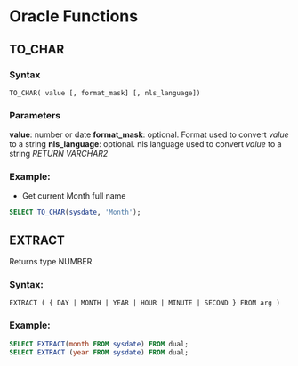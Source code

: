 # Oracle Functions

## TO_CHAR

### Syntax
`TO_CHAR( value [, format_mask] [, nls_language])`

### Parameters
**value**: number or date
**format_mask**: optional. Format used to convert *value* to a string
**nls_language**: optional. nls language used to convert *value* to a string
*RETURN VARCHAR2*

### Example:
- Get current Month full name
```sql
SELECT TO_CHAR(sysdate, 'Month');
```

## EXTRACT
Returns type NUMBER

### Syntax:
`EXTRACT ( { DAY | MONTH | YEAR | HOUR | MINUTE | SECOND } FROM arg )`

### Example: 
``` sql
SELECT EXTRACT(month FROM sysdate) FROM dual;
SELECT EXTRACT (year FROM sysdate) FROM dual;
```
